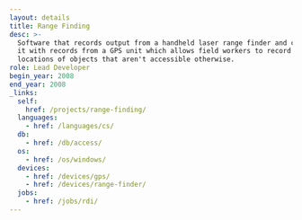 ```yaml
---
layout: details
title: Range Finding
desc: >-
  Software that records output from a handheld laser range finder and combines
  it with records from a GPS unit which allows field workers to record the
  locations of objects that aren't accessible otherwise.
role: Lead Developer
begin_year: 2008
end_year: 2008
_links:
  self:
    href: /projects/range-finding/
  languages:
    - href: /languages/cs/
  db:
    - href: /db/access/
  os:
    - href: /os/windows/
  devices:
    - href: /devices/gps/
    - href: /devices/range-finder/
  jobs:
    - href: /jobs/rdi/
---
```

